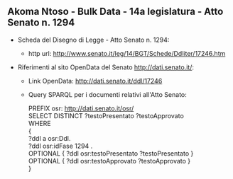 ## Akoma Ntoso - Bulk Data - 14a legislatura - Atto Senato n. 1294 ##

* Scheda del Disegno di Legge - Atto Senato n. 1294:
	* http url: http://www.senato.it/leg/14/BGT/Schede/Ddliter/17246.htm

* Riferimenti al sito OpenData del Senato http://dati.senato.it/:
	* Link OpenData: http://dati.senato.it/ddl/17246
	* Query SPARQL per i documenti relativi all'Atto Senato:

        PREFIX osr: <http://dati.senato.it/osr/>  
		SELECT DISTINCT ?testoPresentato ?testoApprovato  
		WHERE  
		{  
		    ?ddl a osr:Ddl.  
		    ?ddl osr:idFase 1294 .  
		    OPTIONAL { ?ddl osr:testoPresentato ?testoPresentato }  
		    OPTIONAL { ?ddl osr:testoApprovato ?testoApprovato }  
		}
		